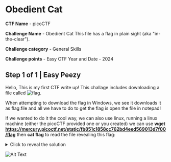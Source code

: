 # Obedient Cat #

**CTF Name** - picoCTF 

**Challenge Name** - Obedient Cat This file has a flag in plain sight (aka "in-the-clear"). 

**Challenge category** - General Skills 

**Challenge points** - Easy CTF Year and Date - 2024


## Step 1 of 1 | Easy Peezy
Hello, This is my first CTF write up! This challage includes downloading a file called ![flag](https://mercury.picoctf.net/static/fb851c1858cc762bd4eed569013d7f00/flag).

When attempting to download the flag in Windows, we see it downloads it as flag.file and all we have to do to get the flag is open the file in notepad!

If we wanted to do it the cool way, we can also use linux, running a linux machine (either the picoCTF provided one or you created) we can use **wget https://mercury.picoctf.net/static/fb851c1858cc762bd4eed569013d7f00/flag** then **cat flag** to read the file revealing this flag: 

<details>
  <summary>Click to reveal the solution</summary>
picoCTF{s4n1ty_v3r1f13d_28e8376d}
</details>

![Alt Text](https://media.giphy.com/media/vFKqnCdLPNOKc/giphy.gif)
